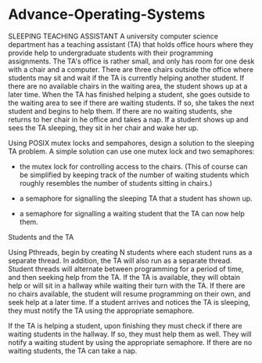 # Advance-Operating-Systems
SLEEPING TEACHING ASSISTANT
A university computer science department has a teaching assistant (TA) that holds office hours where they provide help to undergraduate students with their programming assignments. The TA's office is rather small, and only has room for one desk with a chair and a computer. There are three chairs outside the office where students may sit and wait if the TA is currently helping another student. If there are no available chairs in the waiting area, the student shows up at a later time. When the TA has finished helping a student, she goes outside to the waiting area to see if there are waiting students. If so, she takes the next student and begins to help them. If there are no waiting students, she returns to her chair in he office and takes a nap. If a student shows up and sees the TA sleeping, they sit in her chair and wake her up.

Using POSIX mutex locks and sempahores, design a solution to the sleeping TA problem. A simple solution can use one mutex lock and two semaphores:

- the mutex lock for controlling access to the chairs. (This of course can be simplified by keeping track of the number of waiting students which roughly resembles the number of students sitting in chairs.)

- a semaphore for signalling the sleeping TA that a student has shown up.

- a semaphore for signalling a waiting student that the TA can now help them.

Students and the TA

Using Pthreads, begin by creating N students where each student runs as a separate thread. In addition, the TA will also run as a separate thread. Student threads will alternate between programming for a period of time, and then seeking help from the TA. If the TA is available, they will obtain help or will sit in a hallway while waiting their turn with the TA. If there are no chairs available, the student will resume programming on their own, and seek help at a later time. If a student arrives and notices the TA is sleeping, they must notify the TA using the appropriate semaphore.

If the TA is helping a student, upon finishing they must check if there are waiting students in the hallway. If so, they must help them as well. They will notify a waiting student by using the appropriate semaphore. If there are no waiting students, the TA can take a nap.
